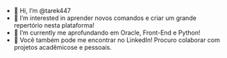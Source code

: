 - 👋 Hi, I’m @tarek447
- 👀 I’m interested in  aprender novos comandos e criar um grande repertório nesta plataforma!
- 🌱 I’m currently me aprofundando em Oracle, Front-End e Python!
- 💞️ Você também pode me encontrar no LinkedIn! Procuro colaborar com projetos acadêmicose e pessoais.

<!---
tarek447/tarek447 is a ✨ special ✨ repository because its `README.md` (this file) appears on your GitHub profile.
You can click the Preview link to take a look at your changes.
--->
